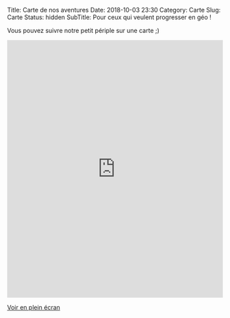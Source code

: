 Title: Carte de nos aventures
Date: 2018-10-03 23:30
Category: Carte
Slug: Carte
Status: hidden
SubTitle: Pour ceux qui veulent progresser en géo !

Vous pouvez suivre notre petit périple sur une carte ;)

<iframe width="100%" height="600px" frameBorder="0" allowfullscreen src="http://umap.openstreetmap.fr/fr/map/java_tdm_ms_252905?scaleControl=true&miniMap=false&scrollWheelZoom=false&zoomControl=true&allowEdit=false&moreControl=true&searchControl=null&tilelayersControl=null&embedControl=null&datalayersControl=true&onLoadPanel=undefined&captionBar=false&datalayers=646605#7/-6.877/111.176"></iframe><p><a href="http://umap.openstreetmap.fr/fr/map/java_tdm_ms_252905">Voir en plein écran</a></p>